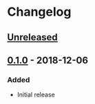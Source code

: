 # Changelog

## [Unreleased][]

[Unreleased]: https://github.com/chaostoolkit-incubator/chaostoolkit-istio/compare/0.1.0...HEAD


## [0.1.0][] - 2018-12-06

[0.1.0]: https://github.com/chaostoolkit-incubator/chaostoolkit-istio/tree/0.1.0

### Added

-   Initial release